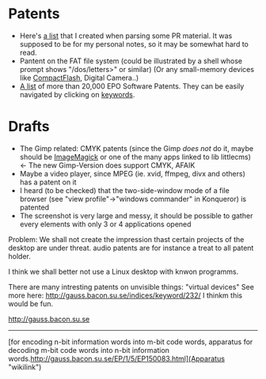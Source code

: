 # Patents

-   Here\'s [a
    list](http://hubble.physik.uni-konstanz.de/felix/linux-desktop.txt "wikilink")
    that I created when parsing some PR material. It was supposed to be
    for my personal notes, so it may be somewhat hard to read.
-   Pantent on the FAT file system (could be illustrated by a shell
    whose prompt shows \"/dos/letters>\" or similar) (Or any
    small-memory devices like [CompactFlash](CompactFlash "wikilink"),
    Digital Camera..)
-   [A list](http://gauss.bacon.su.se/indices/ "wikilink") of more than
    20,000 EPO Software Patents. They can be easily navigated by
    clicking on
    [keywords](http://gauss.bacon.su.se/indices/keyword "wikilink").

# Drafts

-   The Gimp related: CMYK patents (since the Gimp *does not* do it,
    maybe should be [ImageMagick](ImageMagick "wikilink") or one of the
    many apps linked to lib littlecms) \<- The new Gimp-Version does
    support CMYK, AFAIK
-   Maybe a video player, since MPEG (ie. xvid, ffmpeg, divx and others)
    has a patent on it
-   I heard (to be checked) that the two-side-window mode of a file
    browser (see \"view profile\"-\>\"windows commander\" in Konqueror)
    is patented
-   The screenshot is very large and messy, it should be possible to
    gather every elements with only 3 or 4 applications opened

Problem: We shall not create the impression thast certain projects of
the desktop are under threat. audio patents are for instance a treat to
all patent holder.

I think we shall better not use a Linux desktop with knwon programms.

There are many intresting patents on unvisible things: \"virtual
devices\" See more here: <http://gauss.bacon.su.se/indices/keyword/232/>
I thinkm this would be fun.

<http://gauss.bacon.su.se>

------------------------------------------------------------------------

[for encoding n-bit information words into m-bit code words, apparatus
for decoding m-bit code words into n-bit information
words.http://gauss.bacon.su.se/EP/1/5/EP150083.html](Apparatus "wikilink")

